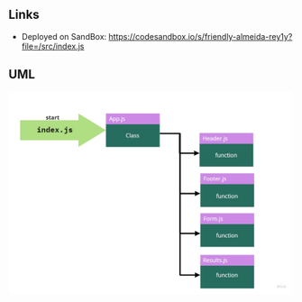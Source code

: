 ## Links
- Deployed on SandBox: https://codesandbox.io/s/friendly-almeida-rey1y?file=/src/index.js

## UML 
![UML](lab26.jpg)